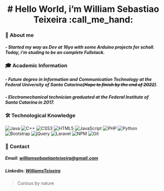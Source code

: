   <h1 align="center"> # Hello World, i’m William Sebastiao Teixeira :call_me_hand: </h1>
  
  ### :bearded_person: **About me**
  ##### - Started my way as Dev at 16yo with some Arduino projects for scholl. Today, i'm studing to be an complete Fullstack. 
    
    
  ### :mortar_board: **Academic Information**
  ##### - Future degree in Information and Communication Technology at the Federal University of Santa Catarina(~~Hope to finish by the end of 2022~~).
  ##### - Electromechanical technician graduated at the Federal Institute of Santa Catarina in 2017. 
  
  ### :hammer_and_wrench: **Technological Knowledge**
  ![Java](https://img.shields.io/badge/java-%23ED8B00.svg?style=for-the-badge&logo=java&logoColor=white)
  ![C++](https://img.shields.io/badge/c++-%2300599C.svg?style=for-the-badge&logo=c%2B%2B&logoColor=white)
  ![CSS3](https://img.shields.io/badge/css3-%231572B6.svg?style=for-the-badge&logo=css3&logoColor=white)
  ![HTML5](https://img.shields.io/badge/html5-%23E34F26.svg?style=for-the-badge&logo=html5&logoColor=white)
  ![JavaScript](https://img.shields.io/badge/javascript-%23323330.svg?style=for-the-badge&logo=javascript&logoColor=%23F7DF1E)
  ![PHP](https://img.shields.io/badge/php-%23777BB4.svg?style=for-the-badge&logo=php&logoColor=white)
  ![Python](https://img.shields.io/badge/python-3670A0?style=for-the-badge&logo=python&logoColor=ffdd54)
  ![Bootstrap](https://img.shields.io/badge/bootstrap-%23563D7C.svg?style=for-the-badge&logo=bootstrap&logoColor=white)
  ![jQuery](https://img.shields.io/badge/jquery-%230769AD.svg?style=for-the-badge&logo=jquery&logoColor=white)
  ![Laravel](https://img.shields.io/badge/laravel-%23FF2D20.svg?style=for-the-badge&logo=laravel&logoColor=white)
  ![NPM](https://img.shields.io/badge/NPM-%23000000.svg?style=for-the-badge&logo=npm&logoColor=white)
  ![Git](https://img.shields.io/badge/git-%23F05033.svg?style=for-the-badge&logo=git&logoColor=white)
  
  ### :fax: **Contact**
  ##### Email: williamsebastiaoteixeira@gmail.com
  ##### Linkedin: [WilliamsTeixeira](https://www.linkedin.com/in/williamsebastiaoteixeira/)
  
  
  
  
  > Curious by nature
    
